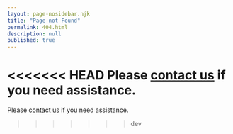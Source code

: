 ```yaml
---
layout: page-nosidebar.njk
title: "Page not Found"
permalink: 404.html
description: null
published: true
---
```


<<<<<<< HEAD
Please <a href="/contact" class="btn">contact us</a> if you need assistance.
=======
Please <a href="/contact">contact us</a> if you need assistance.
>>>>>>> dev
